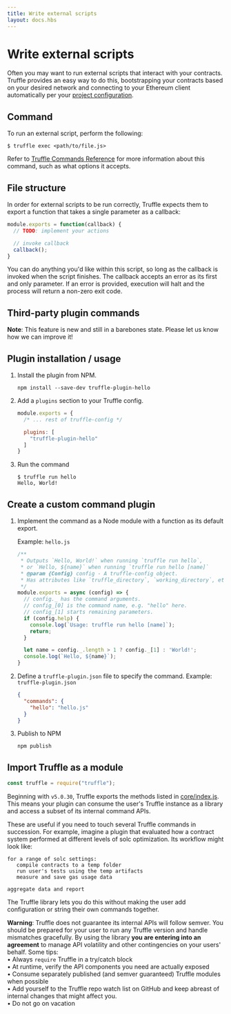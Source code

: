 ```yaml
---
title: Write external scripts
layout: docs.hbs
---
```

# Write external scripts

Often you may want to run external scripts that interact with your contracts. Truffle provides an easy way to do this, bootstrapping your contracts based on your desired network and connecting to your Ethereum client automatically per your [project configuration](/docs/truffle/reference/configuration).

## Command

To run an external script, perform the following:

```shell
$ truffle exec <path/to/file.js>
```

Refer to [Truffle Commands Reference](/docs/truffle/reference/truffle-commands#exec) for more information about this command, such as what options it accepts.

## File structure

In order for external scripts to be run correctly, Truffle expects them to export a function that takes a single parameter as a callback:

```javascript
module.exports = function(callback) {
  // TODO: implement your actions

  // invoke callback
  callback();
}
```

You can do anything you'd like within this script, so long as the callback is invoked when the script finishes. The callback accepts an error as its first and only parameter. If an error is provided, execution will halt and the process will return a non-zero exit code.


## Third-party plugin commands

<p class="alert alert-warning">
<i class="far fa-exclamation-triangle"></i> <strong>Note</strong>: This feature is new and still in a barebones state. Please let us
know how we can improve it!
</p>

## Plugin installation / usage

1. Install the plugin from NPM.
   ```shell
   npm install --save-dev truffle-plugin-hello
   ```

2. Add a <code>plugins</code> section to your Truffle config.
   ```javascript
   module.exports = {
     /* ... rest of truffle-config */

     plugins: [
       "truffle-plugin-hello"
     ]
   }
   ```

3. Run the command
   ```shell
   $ truffle run hello
   Hello, World!
   ```


## Create a custom command plugin

1. Implement the command as a Node module with a function as its default export.

   Example: `hello.js`

   ```javascript
   /**
    * Outputs `Hello, World!` when running `truffle run hello`,
    * or `Hello, ${name}` when running `truffle run hello [name]`
    * @param {Config} config - A truffle-config object.
    * Has attributes like `truffle_directory`, `working_directory`, etc.
    */
   module.exports = async (config) => {
     // config._ has the command arguments.
     // config_[0] is the command name, e.g. "hello" here.
     // config_[1] starts remaining parameters.
     if (config.help) {
       console.log(`Usage: truffle run hello [name]`);
       return;
     }

     let name = config._.length > 1 ? config._[1] : 'World!';
     console.log(`Hello, ${name}`);
   }
   ```

2.  Define a `truffle-plugin.json` file to specify the command.
    Example: <code>truffle-plugin.json</code>

    ```json
    {
      "commands": {
        "hello": "hello.js"
      }
    }
    ```

3.  Publish to NPM

    ```shell
    npm publish
    ```

## Import Truffle as a module

```javascript
const truffle = require("truffle");
```

Beginning with `v5.0.30`, Truffle exports the methods listed in [core/index.js](https://github.com/trufflesuite/truffle/blob/develop/packages/core/index.js). This means
your plugin can consume the user's Truffle instance as a library and access a subset of its internal command APIs.

These are useful if you need to touch several Truffle commands in succession. For example, imagine a plugin that evaluated how a contract system performed at different levels of solc optimization. Its workflow might look like:
```
for a range of solc settings:
   compile contracts to a temp folder
   run user's tests using the temp artifacts
   measure and save gas usage data

aggregate data and report
```
The Truffle library lets you do this without making the user add configuration or string their own commands together.

<p class="alert alert-danger">
<i class="far fa-times-octagon"></i> <strong>Warning</strong>: Truffle does not guarantee its internal APIs will follow semver. You should be prepared for your user to run any Truffle version and handle mismatches gracefully. By using the library <strong>you are entering into an agreement</strong> to manage API volatility and other contingencies on your users' behalf.
Some tips:<br/>
<span class="d-block mt-2">
&bull; Always <code>require</code> Truffle in a try/catch block<br/>
&bull; At runtime, verify the API components you need are actually exposed<br/>
&bull; Consume separately published (and semver guaranteed) Truffle modules when possible<br/>
&bull; Add yourself to the Truffle repo watch list on GitHub and keep abreast of internal changes that might affect you.<br/>
&bull; Do not go on vacation
</span>
</p>
